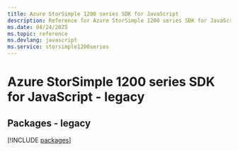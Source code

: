 ```yaml
---
title: Azure StorSimple 1200 series SDK for JavaScript
description: Reference for Azure StorSimple 1200 series SDK for JavaScript
ms.date: 04/24/2025
ms.topic: reference
ms.devlang: javascript
ms.service: storsimple1200series
---
```

# Azure StorSimple 1200 series SDK for JavaScript - legacy
## Packages - legacy
[!INCLUDE [packages](storsimple-1200-series-index.md)]